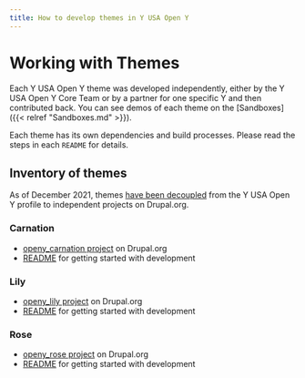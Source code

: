 ```yaml
---
title: How to develop themes in Y USA Open Y
---
```


# Working with Themes

Each Y USA Open Y theme was developed independently, either by the Y USA Open Y Core Team or by a partner for one specific Y and then contributed back. You can see demos of each theme on the [Sandboxes]({{< relref "Sandboxes.md" >}}).

Each theme has its own dependencies and build processes. Please read the steps in each `README` for details.

## Inventory of themes

As of December 2021, themes [have been decoupled](https://github.com/ymcatwincities/openy/pull/2595) from the Y USA Open Y profile to independent projects on Drupal.org.

### Carnation

- [openy_carnation project](https://www.drupal.org/project/openy_carnation) on Drupal.org
- [README](https://git.drupalcode.org/project/openy_carnation) for getting started with development

### Lily

- [openy_lily project](https://www.drupal.org/project/openy_lily) on Drupal.org
- [README](https://git.drupalcode.org/project/openy_lily) for getting started with development

### Rose

- [openy_rose project](https://www.drupal.org/project/openy_rose) on Drupal.org
- [README](https://git.drupalcode.org/project/openy_rose) for getting started with development
